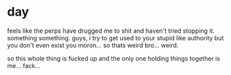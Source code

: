 # day

feels like the perps have drugged me to shit and haven't tried stopping it.  something something.  guys, i try to get used to your stupid like authority but you don't even exist you moron...  so thats weird bro...  weird.

so this whole thing is fucked up and the only one holding things together is me...  fack...

